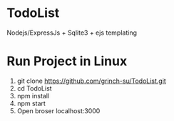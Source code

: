 # TodoList
Nodejs/ExpressJs + Sqlite3 + ejs templating 

# Run Project in Linux
1. git clone https://github.com/grinch-su/TodoList.git
2. cd TodoList
3. npm install
4. npm start
5. Open broser localhost:3000
